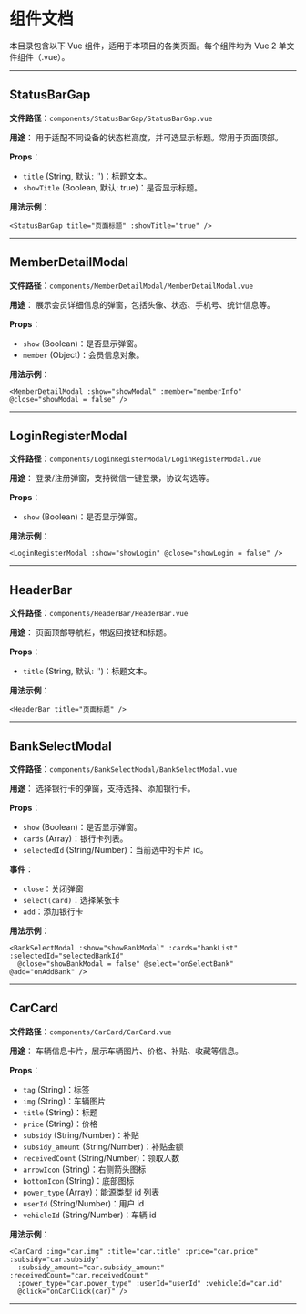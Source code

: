 # 组件文档

本目录包含以下 Vue 组件，适用于本项目的各类页面。每个组件均为 Vue 2 单文件组件（.vue）。

---

## StatusBarGap

**文件路径**：`components/StatusBarGap/StatusBarGap.vue`

**用途**：
用于适配不同设备的状态栏高度，并可选显示标题。常用于页面顶部。

**Props**：
- `title` (String, 默认: '')：标题文本。
- `showTitle` (Boolean, 默认: true)：是否显示标题。

**用法示例**：
```vue
<StatusBarGap title="页面标题" :showTitle="true" />
```

---

## MemberDetailModal

**文件路径**：`components/MemberDetailModal/MemberDetailModal.vue`

**用途**：
展示会员详细信息的弹窗，包括头像、状态、手机号、统计信息等。

**Props**：
- `show` (Boolean)：是否显示弹窗。
- `member` (Object)：会员信息对象。

**用法示例**：
```vue
<MemberDetailModal :show="showModal" :member="memberInfo" @close="showModal = false" />
```

---

## LoginRegisterModal

**文件路径**：`components/LoginRegisterModal/LoginRegisterModal.vue`

**用途**：
登录/注册弹窗，支持微信一键登录，协议勾选等。

**Props**：
- `show` (Boolean)：是否显示弹窗。

**用法示例**：
```vue
<LoginRegisterModal :show="showLogin" @close="showLogin = false" />
```

---

## HeaderBar

**文件路径**：`components/HeaderBar/HeaderBar.vue`

**用途**：
页面顶部导航栏，带返回按钮和标题。

**Props**：
- `title` (String, 默认: '')：标题文本。

**用法示例**：
```vue
<HeaderBar title="页面标题" />
```

---

## BankSelectModal

**文件路径**：`components/BankSelectModal/BankSelectModal.vue`

**用途**：
选择银行卡的弹窗，支持选择、添加银行卡。

**Props**：
- `show` (Boolean)：是否显示弹窗。
- `cards` (Array)：银行卡列表。
- `selectedId` (String/Number)：当前选中的卡片 id。

**事件**：
- `close`：关闭弹窗
- `select(card)`：选择某张卡
- `add`：添加银行卡

**用法示例**：
```vue
<BankSelectModal :show="showBankModal" :cards="bankList" :selectedId="selectedBankId"
  @close="showBankModal = false" @select="onSelectBank" @add="onAddBank" />
```

---

## CarCard

**文件路径**：`components/CarCard/CarCard.vue`

**用途**：
车辆信息卡片，展示车辆图片、价格、补贴、收藏等信息。

**Props**：
- `tag` (String)：标签
- `img` (String)：车辆图片
- `title` (String)：标题
- `price` (String)：价格
- `subsidy` (String/Number)：补贴
- `subsidy_amount` (String/Number)：补贴金额
- `receivedCount` (String/Number)：领取人数
- `arrowIcon` (String)：右侧箭头图标
- `bottomIcon` (String)：底部图标
- `power_type` (Array)：能源类型 id 列表
- `userId` (String/Number)：用户 id
- `vehicleId` (String/Number)：车辆 id

**用法示例**：
```vue
<CarCard :img="car.img" :title="car.title" :price="car.price" :subsidy="car.subsidy"
  :subsidy_amount="car.subsidy_amount" :receivedCount="car.receivedCount"
  :power_type="car.power_type" :userId="userId" :vehicleId="car.id"
  @click="onCarClick(car)" />
```

--- 